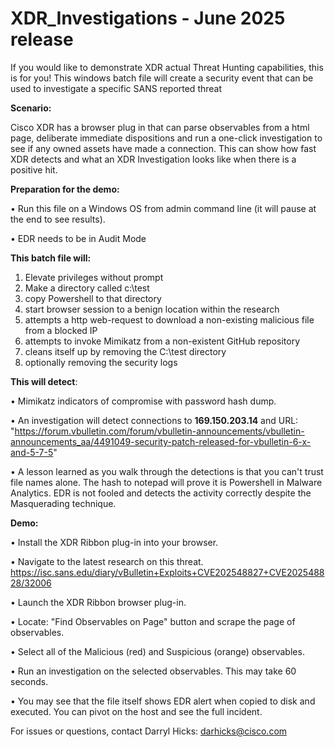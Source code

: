 # XDR_Investigations  -  June 2025 release
If you would like to demonstrate XDR actual Threat Hunting capabilities, this is for you!
This windows batch file will create a security event that can be used to investigate a specific SANS reported threat

**Scenario:**

Cisco XDR has a browser plug in that can parse observables from a html page, deliberate immediate dispositions and run a one-click investigation to see if any owned assets have made a connection. This can show how fast XDR detects and what an XDR Investigation looks like when there is a positive hit.

**Preparation for the demo:**

• Run this file on a Windows OS from admin command line (it will pause at the end to see results).

• EDR needs to be in Audit Mode


**This batch file will:**
1) Elevate privileges without prompt
2) Make a directory called c:\test
3) copy Powershell to that directory
4) start browser session to a benign location within the research
5) attempts a http web-request to download a non-existing malicious file from a blocked IP
6) attempts to invoke Mimikatz from a non-existent GitHub repository
7) cleans itself up by removing the C:\test directory
8) optionally removing the security logs


**This will detect**: 

• Mimikatz indicators of compromise with password hash dump.

• An investigation will detect connections to **169.150.203.14** and URL: "https://forum.vbulletin.com/forum/vbulletin-announcements/vbulletin-announcements_aa/4491049-security-patch-released-for-vbulletin-6-x-and-5-7-5"

• A lesson learned as you walk through the detections is that you can't trust file names alone. The hash to notepad will prove it is Powershell in Malware Analytics. EDR is not fooled and detects the activity correctly despite the Masquerading technique.


**Demo:**

• Install the XDR Ribbon plug-in into your browser.

• Navigate to the latest research on this threat. https://isc.sans.edu/diary/vBulletin+Exploits+CVE202548827+CVE202548828/32006

• Launch the XDR Ribbon browser plug-in.

• Locate: "Find Observables on Page" button and scrape the page of observables.

• Select all of the Malicious (red) and Suspicious (orange) observables.

• Run an investigation on the selected observables. This may take 60 seconds.

• You may see that the file itself shows EDR alert when copied to disk and executed. You can pivot on the host and see the full incident.


For issues or questions, contact Darryl Hicks:  darhicks@cisco.com
